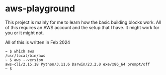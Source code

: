 # aws-playground

This project is mainly for me to learn how the basic building blocks work. All of this requires an AWS account and the setup that I have. It might work for you or it might not. 

All of this is written in Feb 2024

```
~ $ which aws
/usr/local/bin/aws
~ $ aws --version
aws-cli/2.15.18 Python/3.11.6 Darwin/23.2.0 exe/x86_64 prompt/off
~ $
```
